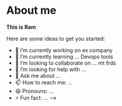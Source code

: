 # About me


**This is Ram**

Here are some ideas to get you started:

- 🔭 I’m currently working on ex company
- 🌱 I’m currently learning ... Devops tools
- 👯 I’m looking to collaborate on ... mt frds
- 🤔 I’m looking for help with ...
- 💬 Ask me about ...
- 📫 How to reach me: ...
- 😄 Pronouns: ...
- ⚡ Fun fact: ...
-->
